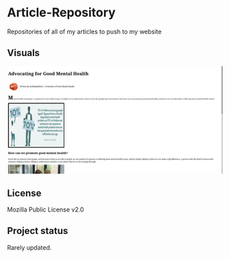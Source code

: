 # Article-Repository

Repositories of all of my articles to push to my website

## Visuals
![Preview](https://raw.githubusercontent.com/JoshMayBalGitHub/Article-Repository-Mirror/main/img/preview.png)

## License
Mozilla Public License v2.0

## Project status 
Rarely updated.
